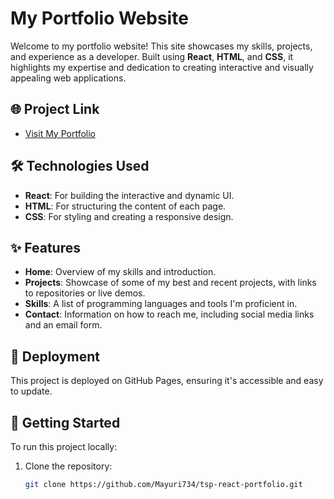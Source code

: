 # My Portfolio Website

Welcome to my portfolio website! This site showcases my skills, projects, and experience as a developer. Built using **React**, **HTML**, and **CSS**, it highlights my expertise and dedication to creating interactive and visually appealing web applications.

## 🌐 Project Link
- [Visit My Portfolio](https://mayuri734.github.io/tsp-react-portfolio/)      

## 🛠️ Technologies Used
- **React**: For building the interactive and dynamic UI.
- **HTML**: For structuring the content of each page.
- **CSS**: For styling and creating a responsive design.

## ✨ Features
- **Home**: Overview of my skills and introduction.
- **Projects**: Showcase of some of my best and recent projects, with links to repositories or live demos.
- **Skills**: A list of programming languages and tools I'm proficient in.
- **Contact**: Information on how to reach me, including social media links and an email form.

## 🚀 Deployment
This project is deployed on GitHub Pages, ensuring it's accessible and easy to update.

## 📁 Getting Started
To run this project locally:
1. Clone the repository:
   ```bash
   git clone https://github.com/Mayuri734/tsp-react-portfolio.git

